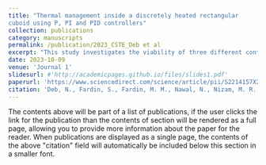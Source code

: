 ```yaml
---
title: "Thermal management inside a discretely heated rectangular 
cuboid using P, PI and PID controllers"
collection: publications
category: manuscripts
permalink: /publication/2023_CSTE_Deb et al
excerpt: "This study investigates the viability of three different continuous (P, PI, and PID) controllers to meet specific thermal requirements at a desired location in a cooling system with discrete heat sources. The system is a rectangular cuboid with three discrete heat sources placed on the bottom surface at periodic intervals, and the rest of the walls are insulated. A temperature probe is installed in the system's center to monitor the temperature and provide feedback to the flow controllers in a continuous manner. The velocity of air entering from the inlet port varies in response to the controller feedback and discharge through the outlet port at atmospheric condition. The Galerkin finite element technique solves the governing Navier-Stokes and energy equations and the appropriate initial and boundary conditions. The simulations consist of testing the system's response at the probe point using different combinations of proportional (P), integral (I), and derivative (D) controllers with varied gains to analyze and compare the system's steady-state error and transient behavior in terms of overshoot, oscillation, and settling time. The results indicate that the P controller cannot eliminate steady-state error, while the PI controller achieves zero steady-state error and faster settling. However, if appropriately tuned, the PID controller enhances oscillation control and response time."
date: 2023-10-09
venue: 'Journal 1'
slidesurl: #'http://academicpages.github.io/files/slides1.pdf'
paperurl: 'https://www.sciencedirect.com/science/article/pii/S2214157X23009073'
citation: 'Deb, N., Fardin, S., Fardin, M. M., Nawal, N., Nizam, M. R., & Saha, S. (2023). Thermal management inside a discretely heated rectangular cuboid using P, PI and PID controllers. <i> Case Studies in Thermal Engineering </i>, 51, 103601.'
---
```


The contents above will be part of a list of publications, if the user clicks the link for the publication than the contents of section will be rendered as a full page, allowing you to provide more information about the paper for the reader. When publications are displayed as a single page, the contents of the above "citation" field will automatically be included below this section in a smaller font.